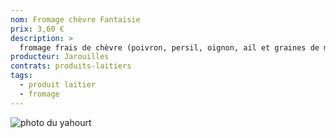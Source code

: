 ```yaml
---
nom: Fromage chèvre Fantaisie
prix: 3,60 €
description: >
  fromage frais de chèvre (poivron, persil, oignon, ail et graines de moutarde)
producteur: Jarouilles
contrats: produits-laitiers
tags: 
  - produit laitier
  - fromage
---
```


![photo du yahourt](fromage-chevre.jpg)